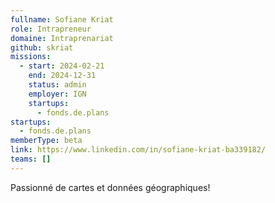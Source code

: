 ```yaml
---
fullname: Sofiane Kriat
role: Intrapreneur
domaine: Intraprenariat
github: skriat
missions:
  - start: 2024-02-21
    end: 2024-12-31
    status: admin
    employer: IGN
    startups:
      - fonds.de.plans
startups:
  - fonds.de.plans
memberType: beta
link: https://www.linkedin.com/in/sofiane-kriat-ba339182/
teams: []
---
```

Passionné de cartes et données géographiques!
